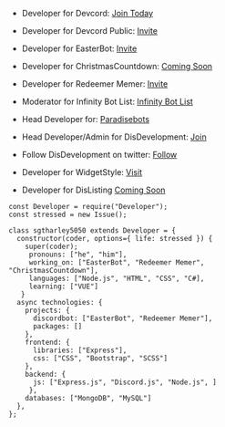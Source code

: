- Developer for Devcord: [Join Today](https://discord.com/invite/EjayXqhXdU)

- Developer for Devcord Public: [Invite](https://discord.com/oauth2/authorize?client_id=817888132195549215&permissions=388160&scope=bot)

- Developer for EasterBot: [Invite](https://discord.com/api/oauth2/authorize?client_id=810568485905236018&permissions=268954705&scope=bot)

- Developer for ChristmasCountdown: [Coming Soon](#)

- Developer for Redeemer Memer: [Invite](https://discord.com/oauth2/authorize?client_id=780117264455958558&scope=bot&permissions=523329)

- Moderator for Infinity Bot List: [Infinity Bot List](https://infinitybots.xyz/)

- Head Developer for: [Paradisebots](https://paradisebots.net/)

- Head Developer/Admin for DisDevelopment: [Join](https://discord.gg/ABkPPztHdE)

- Follow DisDevelopment on twitter: [Follow](https://twitter.com/DisDevelopmentt)

- Developer for WidgetStyle: [Visit](https://www.widgetstyle.xyz/)

- Developer for DisListing [Coming Soon](#)

```JS
const Developer = require("Developer");
const stressed = new Issue();

class sgtharley5050 extends Developer = {
  constructor(coder, options={ life: stressed }) {
    super(coder);
     pronouns: ["he", "him"],
     working_on: ["EasterBot", "Redeemer Memer", "ChristmasCountdown"],
     languages: ["Node.js", "HTML", "CSS", "C#],
     learning: ["VUE"]
   }
  async technologies: {
    projects: {
      discordbot: ["EasterBot", "Redeemer Memer"],
      packages: []
    },
    frontend: {
      libraries: ["Express"],
      css: ["CSS", "Bootstrap", "SCSS"]
    },
    backend: {
      js: ["Express.js", "Discord.js", "Node.js", ]
     },
    databases: ["MongoDB", "MySQL"]
  },
};
```
